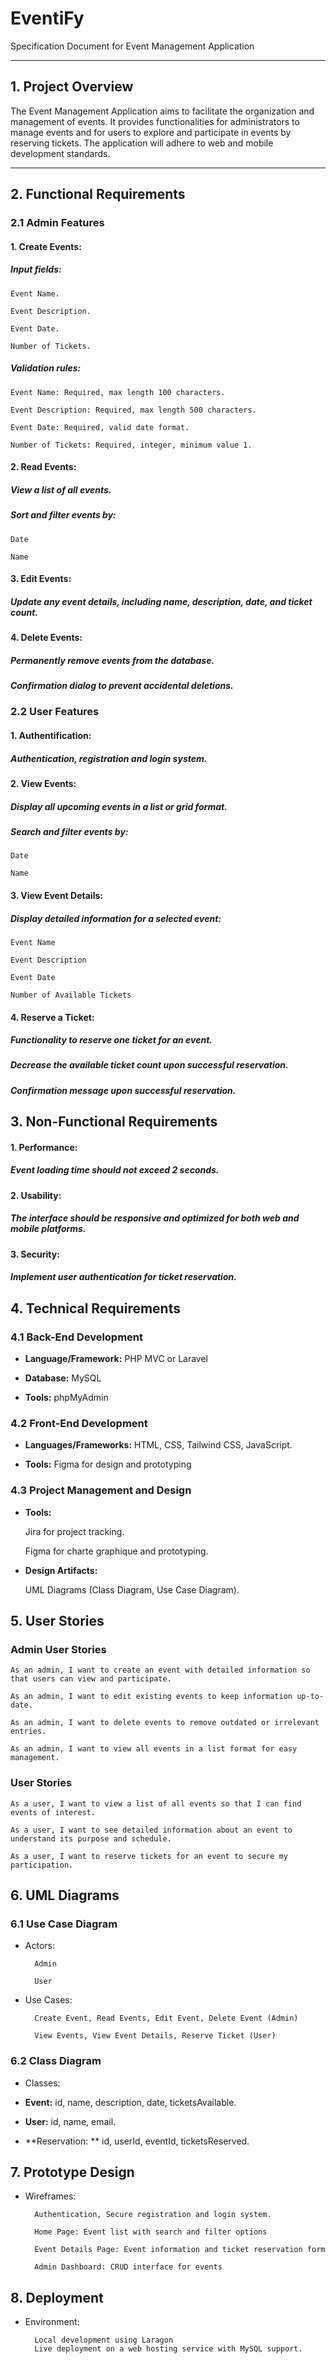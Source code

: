 
# **EventiFy**

Specification Document for Event Management Application

________________________________________

## **1. Project Overview**

The Event Management Application aims to facilitate the organization and management of events. It provides functionalities for administrators to manage events and for users to explore and participate in events by reserving tickets. The application will adhere to web and mobile development standards.
________________________________________

## **2. Functional Requirements**

### **2.1 Admin Features**

#### **1.	Create Events:**

##### Input fields:

	Event Name.

	Event Description.

	Event Date.

	Number of Tickets.

##### Validation rules: 

	Event Name: Required, max length 100 characters.

	Event Description: Required, max length 500 characters.

	Event Date: Required, valid date format.

	Number of Tickets: Required, integer, minimum value 1.

#### **2.	Read Events:**

##### View a list of all events.

##### Sort and filter events by: 

	Date

	Name

#### **3.	Edit Events:**

##### Update any event details, including name, description, date, and ticket count.

#### **4.	Delete Events:**

##### Permanently remove events from the database.
##### Confirmation dialog to prevent accidental deletions.


### **2.2 User Features**

#### **1.	Authentification:**

##### Authentication, registration and login system.

#### **2.	View Events:**

##### Display all upcoming events in a list or grid format.

##### Search and filter events by: 

	Date

	Name


#### **3.	View Event Details:**

##### Display detailed information for a selected event: 


	Event Name

	Event Description

	Event Date

	Number of Available Tickets

#### **4.	Reserve a Ticket:**

##### Functionality to reserve one ticket for an event.
##### Decrease the available ticket count upon successful reservation.
##### Confirmation message upon successful reservation.


## **3. Non-Functional Requirements**

#### **1.	Performance:**

##### Event loading time should not exceed 2 seconds.

#### **2.	Usability:**

##### The interface should be responsive and optimized for both web and mobile platforms.

#### **3.	Security:**

##### Implement user authentication for ticket reservation.


## **4. Technical Requirements**

### **4.1 Back-End Development**

* **Language/Framework:** PHP MVC or Laravel

* **Database:** MySQL

* **Tools:** phpMyAdmin


### **4.2 Front-End Development**

* **Languages/Frameworks:** HTML, CSS, Tailwind CSS, JavaScript.

* **Tools:** Figma for design and prototyping

### **4.3 Project Management and Design**

* **Tools:** 

    Jira for project tracking.

    Figma for charte graphique and prototyping.

* **Design Artifacts:** 

    UML Diagrams (Class Diagram, Use Case Diagram).


## **5. User Stories**

### **Admin User Stories**

    As an admin, I want to create an event with detailed information so that users can view and participate.

    As an admin, I want to edit existing events to keep information up-to-date.

    As an admin, I want to delete events to remove outdated or irrelevant entries.

    As an admin, I want to view all events in a list format for easy management.


### **User Stories**

    As a user, I want to view a list of all events so that I can find events of interest.

    As a user, I want to see detailed information about an event to understand its purpose and schedule.

    As a user, I want to reserve tickets for an event to secure my participation.


## **6. UML Diagrams**

### **6.1 Use Case Diagram**

* Actors: 
    
        Admin
    
        User

* Use Cases: 
        
        Create Event, Read Events, Edit Event, Delete Event (Admin)
        
        View Events, View Event Details, Reserve Ticket (User)

### **6.2 Class Diagram**

* Classes:  

* **Event:** id, name, description, date, ticketsAvailable.

* **User:** id, name, email.

* **Reservation: ** id, userId, eventId, ticketsReserved.

## **7. Prototype Design**

* Wireframes:

        Authentication, Secure registration and login system.
        
        Home Page: Event list with search and filter options
        
        Event Details Page: Event information and ticket reservation form
        
        Admin Dashboard: CRUD interface for events

## **8. Deployment**

* Environment: 

        Local development using Laragon
        Live deployment on a web hosting service with MySQL support.
